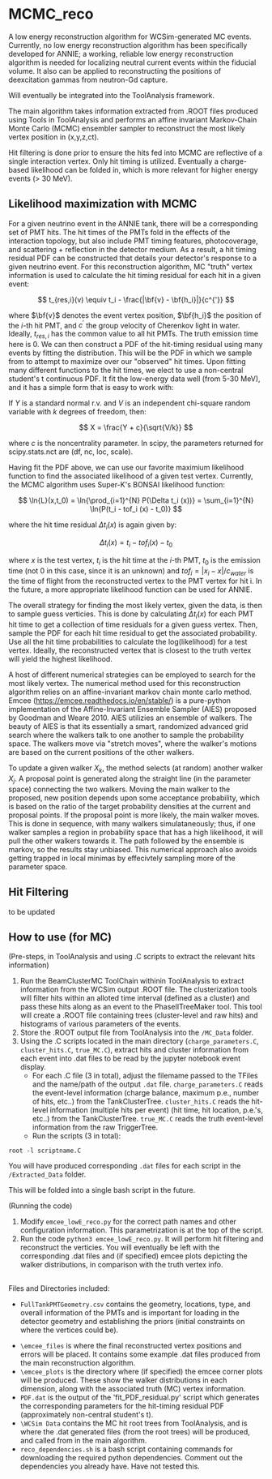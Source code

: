 # MCMC_reco

A low energy reconstruction algorithm for WCSim-generated MC events. Currently, no low energy reconstruction algorithm has been specifically developed for ANNIE; a working, reliable low energy reconstruction algorithm is needed for localizing neutral current events within the fiducial volume. It also can be applied to reconstructing the positions of deexcitation gammas from neutron-Gd capture.

Will eventually be integrated into the ToolAnalysis framework.

The main algorithm takes information extracted from .ROOT files produced using Tools in ToolAnalysis and performs an affine invariant Markov-Chain Monte Carlo (MCMC) ensembler sampler to reconstruct the most likely vertex position in (x,y,z,ct).

Hit filtering is done prior to ensure the hits fed into MCMC are reflective of a single interaction vertex. Only hit timing is utilized. Eventually a charge-based likelihood can be folded in, which is more relevant for higher energy events (> 30 MeV).

## Likelihood maximization with MCMC

For a given neutrino event in the ANNIE tank, there will be a corresponding set of PMT hits. The hit times of the PMTs fold in the effects of the interaction topology, but also include PMT timing features, photocoverage, and scattering + reflection in the detector medium. As a result, a hit timing residual PDF can be constructed that details your detector's response to a given neutrino event. For this reconstruction algorithm, MC "truth" vertex information is used to calculate the hit timing residual for each hit in a given event:

$$
t_{res,i}(v) \equiv t_i - \frac{|\bf{v} - \bf{h_i}|}{c^{'}}
$$

where $\bf{v}$ denotes the event vertex position, $\bf{h_i}$ the position of the $i$-th hit PMT, and $c^{'}$ the group velocity of Cherenkov light in water. Ideally, $t_{res,i}$ has the common value to all hit PMTs. The truth emission time here is 0. We can then construct a PDF of the hit-timing residual using many events by fitting the distribution. This will be the PDF in which we sample from to attempt to maximize over our "observed" hit times. Upon fitting many different functions to the hit times, we elect to use a non-central student's t continuous PDF. It fit the low-energy data well (from 5-30 MeV), and it has a simple form that is easy to work with:

If $Y$ is a standard normal r.v. and $V$ is an independent chi-square random variable with $k$ degrees of freedom, then:

$$
X = \frac{Y + c}{\sqrt{V/k}}
$$

where $c$ is the noncentrality parameter. In scipy, the parameters returned for scipy.stats.nct are (df, nc, loc, scale).

Having fit the PDF above, we can use our favorite maximium likelihood function to find the associated likelihood of a given test vertex. Currently, the MCMC algorithm uses Super-K's BONSAI likelihood function:

$$
\ln{L}(x,t_0) = \ln{\prod_{i=1}^{N} P(\Delta t_i (x))} = \sum_{i=1}^{N} \ln{P(t_i - tof_i (x) - t_0)}
$$

where the hit time residual $\Delta t_i (x)$ is again given by:

$$
\Delta t_i (x) = t_i - tof_i (x) - t_0
$$

where $x$ is the test vertex, $t_i$ is the hit time at the $i$-th PMT, $t_0$ is the emission time (not 0 in this case, since it is an unknown) and $tof_i = |x_i - x|/c_{water}$ is the time of flight from the reconstructed vertex to the PMT vertex for hit i. In the future, a more appropriate likelihood function can be used for ANNIE.

The overall strategy for finding the most likely vertex, given the data, is then to sample guess verticies. This is done by calculating $\Delta t_i (x)$ for each PMT hit time to get a collection of time residuals for a given guess vertex. Then, sample the PDF for each hit time residual to get the associated probability. Use all the hit time probabilities to calculate the log(likelihood) for a test vertex. Ideally, the reconstructed vertex that is closest to the truth vertex will yield the highest likelihood.

A host of different numerical strategies can be employed to search for the most likely vertex. The numerical method used for this reconstruction algorithm relies on an affine-invariant markov chain monte carlo method. Emcee (https://emcee.readthedocs.io/en/stable/) is a pure-python implementation of the Affine-Invariant Ensemble Sampler (AIES) proposed by Goodman and Weare 2010. AIES utilizies an ensemble of walkers. The beauty of AIES is that its essentially a smart, randomized advanced grid search where the walkers talk to one another to sample the probability space. The walkers move via "stretch moves", where the walker's motions are based on the current positions of the other walkers. 

To update a given walker $X_k$, the method selects (at random) another walker $X_j$. A proposal point is generated along the straight line (in the parameter space) connecting the two walkers. Moving the main walker to the proposed, new position depends upon some acceptance probability, which is based on the ratio of the target probability densities at the current and proposal points. If the proposal point is more likely, the main walker moves. This is done in sequence, with many walkers simulataneously; thus, if one walker samples a region in probability space that has a high likelihood, it will pull the other walkers towards it. The path followed by the ensemble is markov, so the results stay unbiased. This numerical approach also avoids getting trapped in local minimas by effecivtely sampling more of the parameter space. 

## Hit Filtering

to be updated

## How to use (for MC)

(Pre-steps, in ToolAnalysis and using .C scripts to extract the relevant hits information)
1. Run the BeamClusterMC ToolChain withinin ToolAnalysis to extract information from the WCSim output .ROOT file. The clusterization tools will filter hits within an alloted time interval (defined as a cluster) and pass these hits along as an event to the PhaseIITreeMaker tool. This tool will create a .ROOT file containing trees (cluster-level and raw hits) and histograms of various parameters of the events.
2. Store the .ROOT output file from ToolAnalysis into the `/MC_Data` folder.
3. Using the .C scripts located in the main directory (`charge_parameters.C`, `cluster_hits.C`, `true_MC.C`), extract hits and cluster information from each event into .dat files to be read by the jupyter notebook event display.
      - For each .C file (3 in total), adjust the filemame passed to the TFiles and the name/path of the output `.dat` file. `charge_parameters.C` reads the event-level information (charge balance, maximum p.e., number of hits, etc..) from the TankClusterTree. `cluster_hits.C` reads the hit-level information (multiple hits per event) (hit time, hit location, p.e.'s, etc..) from the TankClusterTree. `true_MC.C` reads the truth event-level information from the raw TriggerTree. 
      - Run the scripts (3 in total):
```
root -l scriptname.C
```
You will have produced corresponding `.dat` files for each script in the `/Extracted_Data` folder.

This will be folded into a single bash script in the future.

(Running the code)
1. Modify `emcee_lowE_reco.py` for the correct path names and other configuration information. This parametrization is at the top of the script.
2. Run the code `python3 emcee_lowE_reco.py`. It will perform hit filtering and reconstruct the verticies. You will eventually be left with the corresponding .dat files and (if specified) emcee plots depicting the walker distributions, in comparison with the truth vertex info.

##
Files and Directories included:
- `FullTankPMTGeometry.csv` contains the geometry, locations, type, and overall information of the PMTs and is important for loading in the detector geometry and establishing the priors (initial constraints on where the vertices could be).
* `\emcee_files` is where the final reconstructed vertex positions and errors will be placed. It contains some example .dat files produced from the main reconstruction algorithm.
* `\emcee_plots` is the directory where (if specified) the emcee corner plots will be produced. These show the walker distributions in each dimension, along with the associated truth (MC) vertex information.
* `PDF.dat` is the output of the 'fit_PDF_residual.py' script which generates the corresponding parameters for the hit-timing residual PDF (approximately non-central student's t).
* `\WCSim Data` contains the MC hit root trees from ToolAnalysis, and is where the .dat generated files (from the root trees) will be produced, and called from in the main algorithm.
* `reco_dependencies.sh` is a bash script containing commands for downloading the required python dependencies. Comment out the dependencies you already have. Have not tested this.
